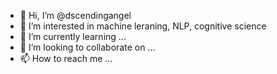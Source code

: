 - 👋 Hi, I’m @dscendingangel
- 👀 I’m interested in machine leraning, NLP, cognitive science
- 🌱 I’m currently learning ...
- 💞️ I’m looking to collaborate on ...
- 📫 How to reach me ...

<!---
dscendingangel/dscendingangel is a ✨ special ✨ repository because its `README.md` (this file) appears on your GitHub profile.
You can click the Preview link to take a look at your changes.
--->
